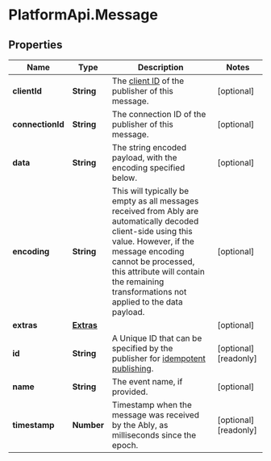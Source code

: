# PlatformApi.Message

## Properties

Name | Type | Description | Notes
------------ | ------------- | ------------- | -------------
**clientId** | **String** | The [client ID](https://www.ably.io/documentation/core-features/authentication#identified-clients) of the publisher of this message. | [optional] 
**connectionId** | **String** | The connection ID of the publisher of this message. | [optional] 
**data** | **String** | The string encoded payload, with the encoding specified below. | [optional] 
**encoding** | **String** | This will typically be empty as all messages received from Ably are automatically decoded client-side using this value. However, if the message encoding cannot be processed, this attribute will contain the remaining transformations not applied to the data payload. | [optional] 
**extras** | [**Extras**](Extras.md) |  | [optional] 
**id** | **String** | A Unique ID that can be specified by the publisher for [idempotent publishing](https://www.ably.io/documentation/rest/messages#idempotent). | [optional] [readonly] 
**name** | **String** | The event name, if provided. | [optional] 
**timestamp** | **Number** | Timestamp when the message was received by the Ably, as milliseconds since the epoch. | [optional] [readonly] 


